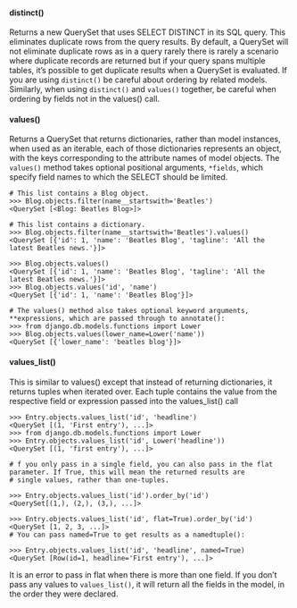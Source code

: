 #### distinct()
Returns a new QuerySet that uses SELECT DISTINCT in its SQL query. This eliminates duplicate rows from the query results.
By default, a QuerySet will not eliminate duplicate rows as in a query rarely there is rarely a scenario where duplicate 
records are returned but if your query spans multiple tables, it’s possible to get duplicate results when a QuerySet is evaluated.
If you are using `distinct()` be careful about ordering by related models. Similarly, when using `distinct()` and `values()` together, 
be careful when ordering by fields not in the values() call.

#### values()
Returns a QuerySet that returns dictionaries, rather than model instances, when used as an iterable, each of those dictionaries 
represents an object, with the keys corresponding to the attribute names of model objects. The `values()` method takes optional 
positional arguments, `*fields`, which specify field names to which the SELECT should be limited.
```shell
# This list contains a Blog object.
>>> Blog.objects.filter(name__startswith='Beatles')
<QuerySet [<Blog: Beatles Blog>]>

# This list contains a dictionary.
>>> Blog.objects.filter(name__startswith='Beatles').values()
<QuerySet [{'id': 1, 'name': 'Beatles Blog', 'tagline': 'All the latest Beatles news.'}]>

>>> Blog.objects.values()
<QuerySet [{'id': 1, 'name': 'Beatles Blog', 'tagline': 'All the latest Beatles news.'}]>
>>> Blog.objects.values('id', 'name')
<QuerySet [{'id': 1, 'name': 'Beatles Blog'}]>

# The values() method also takes optional keyword arguments, **expressions, which are passed through to annotate():
>>> from django.db.models.functions import Lower
>>> Blog.objects.values(lower_name=Lower('name'))
<QuerySet [{'lower_name': 'beatles blog'}]>
```

#### values_list()
This is similar to values() except that instead of returning dictionaries, it returns tuples when iterated over. Each tuple contains 
the value from the respective field or expression passed into the values_list() call
```shell
>>> Entry.objects.values_list('id', 'headline')
<QuerySet [(1, 'First entry'), ...]>
>>> from django.db.models.functions import Lower
>>> Entry.objects.values_list('id', Lower('headline'))
<QuerySet [(1, 'first entry'), ...]>

# f you only pass in a single field, you can also pass in the flat parameter. If True, this will mean the returned results are 
# single values, rather than one-tuples.

>>> Entry.objects.values_list('id').order_by('id')
<QuerySet[(1,), (2,), (3,), ...]>

>>> Entry.objects.values_list('id', flat=True).order_by('id')
<QuerySet [1, 2, 3, ...]>
# You can pass named=True to get results as a namedtuple():

>>> Entry.objects.values_list('id', 'headline', named=True)
<QuerySet [Row(id=1, headline='First entry'), ...]>
```
It is an error to pass in flat when there is more than one field. If you don’t pass any values to `values_list()`, 
it will return all the fields in the model, in the order they were declared.



